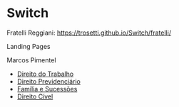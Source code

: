 # Switch
 
Fratelli Reggiani: <a href="https://trosetti.github.io/Switch/fratelli/">https://trosetti.github.io/Switch/fratelli/</a>



Landing Pages

Marcos Pimentel
- <a href="">Direito do Trabalho</a>
- <a href="#">Direito Previdenciário</a>
- <a href="#">Família e Sucessões</a>
- <a href="#">Direito Cível</a>
